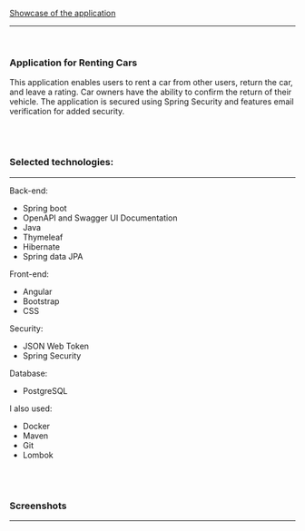 [Showcase of the application](https://youtu.be/iKdiMzOmKGg)

---

<br>


### Application for Renting Cars


This application enables users to rent a car from other users,
return the car, and leave a rating. Car owners have the ability
to confirm the return of their vehicle. The application is secured
using Spring Security and features email verification for added security.


<br>
<br>

### Selected technologies:

---
Back-end:
- Spring boot
- OpenAPI and Swagger UI Documentation
- Java
- Thymeleaf
- Hibernate
- Spring data JPA

Front-end:
- Angular
- Bootstrap
- CSS

Security:
- JSON Web Token
- Spring Security

Database:
- PostgreSQL

I also used:
- Docker
- Maven
- Git
- Lombok


<br>
<br>

### Screenshots
---

